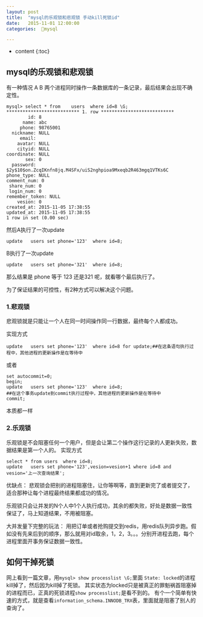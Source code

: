 ```yaml
---
layout: post
title:  "mysql的乐观锁和悲观锁 手动kill死锁id"
date:   2015-11-01 12:00:00
categories:  🐬mysql

---
```


* content
{:toc}

## mysql的乐观锁和悲观锁

有一种情况 A B 两个进程同时操作一条数据库的一条记录，最后结果会出现不确定性。
    
    mysql> select * from    users  where id=8 \G;
    *************************** 1. row ***************************
            id: 8
          name: abc
         phone: 98765001
      nickname: NULL
         email: 
        avatar: NULL
        cityid: NULL
    coordinate: NULL
           sex: 0
      password: $2y$10$on.ZcqIKnfn8jq.M4SFx/uiS2nghpioa9Mxeqb2R463mgq1VTKs6C
    phone_type: NULL
    comment_num: 0
     share_num: 0
     login_num: 0
    remember_token: NULL
        vesion: 0
    created_at: 2015-11-05 17:38:55
    updated_at: 2015-11-05 17:38:55
    1 row in set (0.00 sec)



然后A执行了一次update
    
    update   users set phone='123'  where id=8;
    

B执行了一次update

    update   users set phone='321'  where id=8;


那么结果是 phone 等于 123 还是321 呢，就看哪个最后执行了。

为了保证结果的可控性，有2种方式可以解决这个问题。

### 1.悲观锁

 悲观锁就是只能让一个人在同一时间操作同一行数据，最终每个人都成功。

 实现方式

    update   users set phone='123'  where id=8 for update;##在这条语句执行过程中，其他进程的更新操作是在等待中


或者


    set autocommit=0;
    begin;
    update   users set phone='123'  where id=8;
    ##在这个事务update到commit执行过程中，其他进程的更新操作是在等待中
    commit;

本质都一样

### 2.乐观锁

乐观锁是不会阻塞任何一个用户，但是会让第二个操作这行记录的人更新失败，数据结果是第一个人的。
 实现方式

    select * from users  where id=8;
    update   users set phone='123',vesion=vesion+1 where id=8 and vesion='上一次查询结果';



优缺点：
悲观锁会把别的进程阻塞住，让你等啊等，直到更新完了或者提交了，适合那种让每个进程最终结果都成功的情况。

乐观锁只会让并发的N个人中1个人执行成功，其余的都失败，好处是数据一致性保证了，马上知道结果，不用被阻塞。


大并发量下完整的玩法：
用把订单或者抢购提交到redis，用redis队列异步跑。假如没有先来后到的顺序，那么就用对id取余，1，2，3。。。分别开进程去跑，每个进程里面开事务保证数据一致性。


## 如何干掉死锁

网上看到一篇文章，用`mysql> show processlist \G;`里面 `State: locked`的进程kill掉了，然后因为kill掉了死锁。
其实状态为locked只是被真正的罪魁祸首阻塞掉的进程而已，正真的死锁进程`show processlist;`是看不到的。
有个一个简单有快速的方式，就是查看`information_schema.INNODB_TRX`表，里面就是阻塞了别人的查询了。








